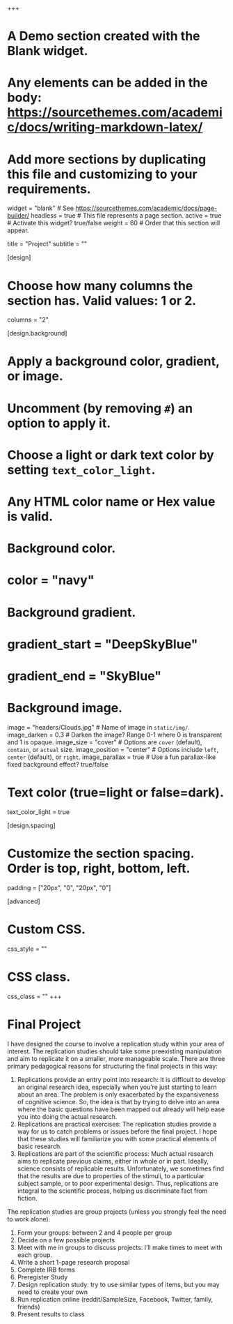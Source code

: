 +++
# A Demo section created with the Blank widget.
# Any elements can be added in the body: https://sourcethemes.com/academic/docs/writing-markdown-latex/
# Add more sections by duplicating this file and customizing to your requirements.

widget = "blank"  # See https://sourcethemes.com/academic/docs/page-builder/
headless = true  # This file represents a page section.
active = true  # Activate this widget? true/false
weight = 60 # Order that this section will appear.

title = "Project"
subtitle = ""

[design]
  # Choose how many columns the section has. Valid values: 1 or 2.
  columns = "2"

[design.background]
  # Apply a background color, gradient, or image.
  #   Uncomment (by removing `#`) an option to apply it.
  #   Choose a light or dark text color by setting `text_color_light`.
  #   Any HTML color name or Hex value is valid.

  # Background color.
  # color = "navy"
  
  # Background gradient.
  # gradient_start = "DeepSkyBlue"
  # gradient_end = "SkyBlue"
  
  # Background image.
  image = "headers/Clouds.jpg"  # Name of image in `static/img/`.
  image_darken = 0.3  # Darken the image? Range 0-1 where 0 is transparent and 1 is opaque.
  image_size = "cover"  #  Options are `cover` (default), `contain`, or `actual` size.
  image_position = "center"  # Options include `left`, `center` (default), or `right`.
  image_parallax = true  # Use a fun parallax-like fixed background effect? true/false

  # Text color (true=light or false=dark).
  text_color_light = true

[design.spacing]
  # Customize the section spacing. Order is top, right, bottom, left.
  padding = ["20px", "0", "20px", "0"]

[advanced]
 # Custom CSS. 
 css_style = ""
 
 # CSS class.
 css_class = ""
+++


# Final Project

I have designed the course to involve a replication study within your area of interest. The replication studies should take some preexisting manipulation and aim to replicate it on a smaller, more manageable scale. There are three primary pedagogical reasons for structuring the final projects in this way:


 1. Replications provide an entry point into research: It is difficult to develop an original
research idea, especially when you’re just starting to learn about an area. The problem is
only exacerbated by the expansiveness of cognitive science. So, the idea is that by trying
to delve into an area where the basic questions have been mapped out already will help
ease you into doing the actual research.
 2. Replications are practical exercises: The replication studies provide a way for us to catch
problems or issues before the final project. I hope that these studies will familiarize you
with some practical elements of basic research.
 3. Replications are part of the scientific process: Much actual research aims to replicate
previous claims, either in whole or in part. Ideally, science consists of replicable results.
Unfortunately, we sometimes find that the results are due to properties of the stimuli, to a
particular subject sample, or to poor experimental design. Thus, replications are integral
to the scientific process, helping us discriminate fact from fiction.

The replication studies are group projects (unless you strongly feel the need to work alone).

1. Form your groups: between 2 and 4 people per group
2. Decide on a few possible projects
3. Meet with me in groups to discuss projects: I’ll make times to meet with each group. 
4. Write a short 1-page research proposal
5. Complete IRB forms
6. Preregister Study
7. Design replication study: try to use similar types of items, but you may need to create
your own
8. Run replication online (reddit/SampleSize, Facebook, Twitter, family, friends)
9. Present results to class


